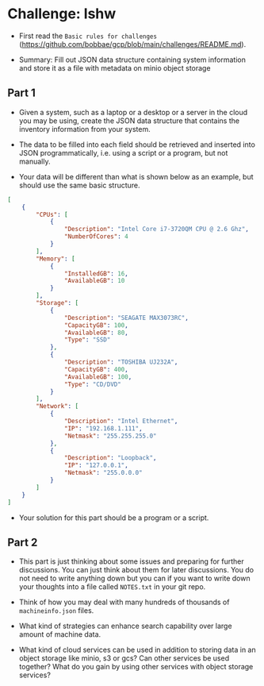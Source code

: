 # Challenge: lshw

* First read the `Basic rules for challenges` (https://github.com/bobbae/gcp/blob/main/challenges/README.md). 

* Summary: Fill out JSON data structure containing system information and store it as a file with metadata on minio object storage


## Part 1

* Given a system, such as a laptop or a desktop or a server 
in the cloud you may be using, create the JSON data structure that 
contains the inventory information from your system. 

* The data to be filled into each field should be
retrieved and inserted into JSON programmatically, i.e. using a script or a program, but not manually. 

* Your data will be different than what is
shown below as an example, but should use the same basic structure.


```json
[
    {
        "CPUs": [
            {
                "Description": "Intel Core i7-3720QM CPU @ 2.6 Ghz",
                "NumberOfCores": 4
            }  
        ],
        "Memory": [
            {
                "InstalledGB": 16,
                "AvailableGB": 10
            }
        ],
        "Storage": [
            {
                "Description": "SEAGATE MAX3073RC",
                "CapacityGB": 100,
                "AvailableGB": 80,
                "Type": "SSD"
            },
            { 
                "Description": "TOSHIBA UJ232A",
                "CapacityGB": 400,
                "AvailableGB": 100,
                "Type": "CD/DVD"
            }
        ],
        "Network": [
            {
                "Description": "Intel Ethernet",
                "IP": "192.168.1.111",
                "Netmask": "255.255.255.0" 
            },
            {
                "Description": "Loopback",
                "IP": "127.0.0.1",
                "Netmask": "255.0.0.0"
            }
        ]
    }
]

```

* Your solution for this part should be a program or a script.


## Part 2

* This part is just thinking about some issues and preparing for further discussions. You can just think about them for later discussions. You do not need to write anything down but you can if you want to write down your thoughts into a file called `NOTES.txt` in your git repo.

* Think of how you may deal with many hundreds of thousands of `machineinfo.json` files.

* What kind of strategies can enhance search capability over large amount of machine data.  
* What kind of cloud services can be used in addition to storing  data in an object storage like minio, s3 or gcs?  Can other services be used together? What do you gain by using other services with object storage services?

